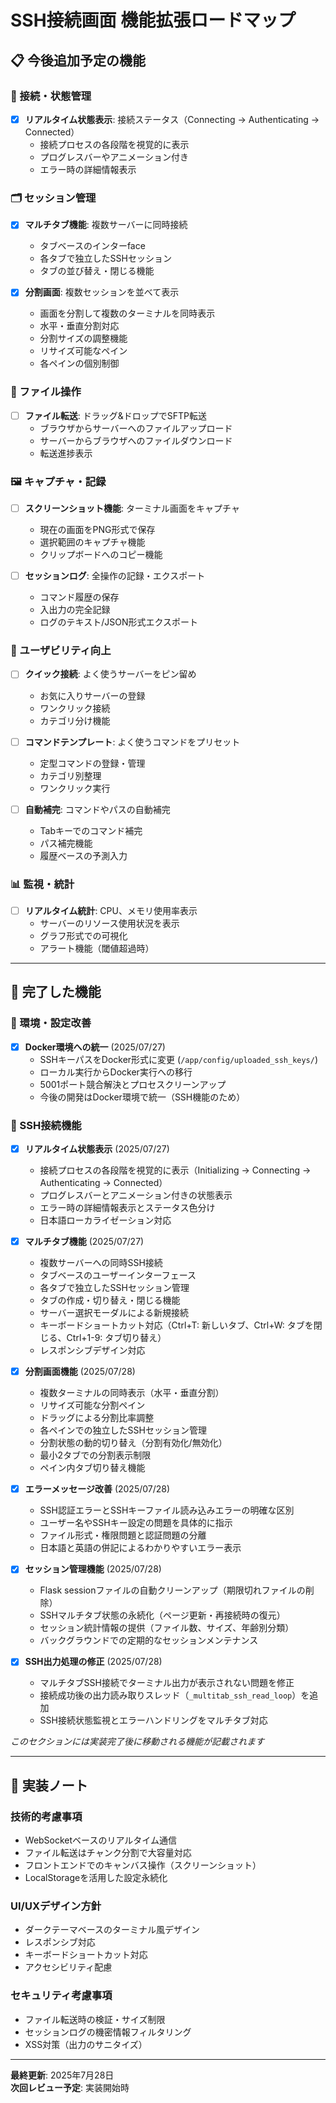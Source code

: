 # SSH接続画面 機能拡張ロードマップ

## 📋 今後追加予定の機能

### 🔄 接続・状態管理
- [x] **リアルタイム状態表示**: 接続ステータス（Connecting → Authenticating → Connected）
  - 接続プロセスの各段階を視覚的に表示
  - プログレスバーやアニメーション付き
  - エラー時の詳細情報表示

### 🗂️ セッション管理
- [x] **マルチタブ機能**: 複数サーバーに同時接続
  - タブベースのインターface
  - 各タブで独立したSSHセッション
  - タブの並び替え・閉じる機能

- [x] **分割画面**: 複数セッションを並べて表示
  - 画面を分割して複数のターミナルを同時表示
  - 水平・垂直分割対応
  - 分割サイズの調整機能
  - リサイズ可能なペイン
  - 各ペインの個別制御

### 📁 ファイル操作
- [ ] **ファイル転送**: ドラッグ&ドロップでSFTP転送
  - ブラウザからサーバーへのファイルアップロード
  - サーバーからブラウザへのファイルダウンロード
  - 転送進捗表示

### 🖼️ キャプチャ・記録
- [ ] **スクリーンショット機能**: ターミナル画面をキャプチャ
  - 現在の画面をPNG形式で保存
  - 選択範囲のキャプチャ機能
  - クリップボードへのコピー機能

- [ ] **セッションログ**: 全操作の記録・エクスポート
  - コマンド履歴の保存
  - 入出力の完全記録
  - ログのテキスト/JSON形式エクスポート

### 🚀 ユーザビリティ向上
- [ ] **クイック接続**: よく使うサーバーをピン留め
  - お気に入りサーバーの登録
  - ワンクリック接続
  - カテゴリ分け機能

- [ ] **コマンドテンプレート**: よく使うコマンドをプリセット
  - 定型コマンドの登録・管理
  - カテゴリ別整理
  - ワンクリック実行

- [ ] **自動補完**: コマンドやパスの自動補完
  - Tabキーでのコマンド補完
  - パス補完機能
  - 履歴ベースの予測入力

### 📊 監視・統計
- [ ] **リアルタイム統計**: CPU、メモリ使用率表示
  - サーバーのリソース使用状況を表示
  - グラフ形式での可視化
  - アラート機能（閾値超過時）

---

## 🏁 完了した機能

### 🔧 環境・設定改善
- [x] **Docker環境への統一** (2025/07/27)
  - SSHキーパスをDocker形式に変更 (`/app/config/uploaded_ssh_keys/`)
  - ローカル実行からDocker実行への移行
  - 5001ポート競合解決とプロセスクリーンアップ
  - 今後の開発はDocker環境で統一（SSH機能のため）

### 🔄 SSH接続機能
- [x] **リアルタイム状態表示** (2025/07/27)
  - 接続プロセスの各段階を視覚的に表示（Initializing → Connecting → Authenticating → Connected）
  - プログレスバーとアニメーション付きの状態表示
  - エラー時の詳細情報表示とステータス色分け
  - 日本語ローカライゼーション対応

- [x] **マルチタブ機能** (2025/07/27)
  - 複数サーバーへの同時SSH接続
  - タブベースのユーザーインターフェース
  - 各タブで独立したSSHセッション管理
  - タブの作成・切り替え・閉じる機能
  - サーバー選択モーダルによる新規接続
  - キーボードショートカット対応（Ctrl+T: 新しいタブ、Ctrl+W: タブを閉じる、Ctrl+1-9: タブ切り替え）
  - レスポンシブデザイン対応

- [x] **分割画面機能** (2025/07/28)
  - 複数ターミナルの同時表示（水平・垂直分割）
  - リサイズ可能な分割ペイン
  - ドラッグによる分割比率調整
  - 各ペインでの独立したSSHセッション管理
  - 分割状態の動的切り替え（分割有効化/無効化）
  - 最小2タブでの分割表示制限
  - ペイン内タブ切り替え機能

- [x] **エラーメッセージ改善** (2025/07/28)
  - SSH認証エラーとSSHキーファイル読み込みエラーの明確な区別
  - ユーザー名やSSHキー設定の問題を具体的に指示
  - ファイル形式・権限問題と認証問題の分離
  - 日本語と英語の併記によるわかりやすいエラー表示

- [x] **セッション管理機能** (2025/07/28)
  - Flask sessionファイルの自動クリーンアップ（期限切れファイルの削除）
  - SSHマルチタブ状態の永続化（ページ更新・再接続時の復元）
  - セッション統計情報の提供（ファイル数、サイズ、年齢別分類）
  - バックグラウンドでの定期的なセッションメンテナンス

- [x] **SSH出力処理の修正** (2025/07/28)
  - マルチタブSSH接続でターミナル出力が表示されない問題を修正
  - 接続成功後の出力読み取りスレッド（`_multitab_ssh_read_loop`）を追加
  - SSH接続状態監視とエラーハンドリングをマルチタブ対応

_このセクションには実装完了後に移動される機能が記載されます_

---

## 📝 実装ノート

### 技術的考慮事項
- WebSocketベースのリアルタイム通信
- ファイル転送はチャンク分割で大容量対応
- フロントエンドでのキャンバス操作（スクリーンショット）
- LocalStorageを活用した設定永続化

### UI/UXデザイン方針
- ダークテーマベースのターミナル風デザイン
- レスポンシブ対応
- キーボードショートカット対応
- アクセシビリティ配慮

### セキュリティ考慮事項
- ファイル転送時の検証・サイズ制限
- セッションログの機密情報フィルタリング
- XSS対策（出力のサニタイズ）

---

**最終更新**: 2025年7月28日  
**次回レビュー予定**: 実装開始時

